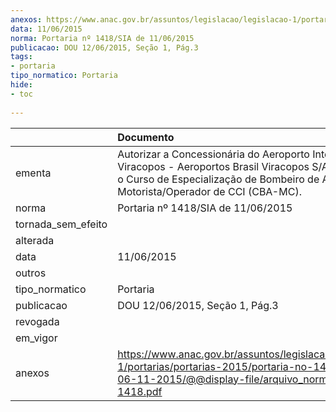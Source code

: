 ```yaml
---
anexos: https://www.anac.gov.br/assuntos/legislacao/legislacao-1/portarias/portarias-2015/portaria-no-1418-sia-de-06-11-2015/@@display-file/arquivo_norma/PA2015-1418.pdf
data: 11/06/2015
norma: Portaria nº 1418/SIA de 11/06/2015
publicacao: DOU 12/06/2015, Seção 1, Pág.3
tags:
- portaria
tipo_normatico: Portaria
hide: 
- toc 
 
---
```


|                    | Documento                                                                                                                                                                                               |
|:-------------------|:--------------------------------------------------------------------------------------------------------------------------------------------------------------------------------------------------------|
| ementa             | Autorizar a Concessionária do Aeroporto Internacional de Viracopos - Aeroportos Brasil Viracopos S/A a ministrar o Curso de Especialização de Bombeiro de Aeródromo Motorista/Operador de CCI (CBA-MC). |
| norma              | Portaria nº 1418/SIA de 11/06/2015                                                                                                                                                                      |
| tornada_sem_efeito |                                                                                                                                                                                                         |
| alterada           |                                                                                                                                                                                                         |
| data               | 11/06/2015                                                                                                                                                                                              |
| outros             |                                                                                                                                                                                                         |
| tipo_normatico     | Portaria                                                                                                                                                                                                |
| publicacao         | DOU 12/06/2015, Seção 1, Pág.3                                                                                                                                                                          |
| revogada           |                                                                                                                                                                                                         |
| em_vigor           |                                                                                                                                                                                                         |
| anexos             | https://www.anac.gov.br/assuntos/legislacao/legislacao-1/portarias/portarias-2015/portaria-no-1418-sia-de-06-11-2015/@@display-file/arquivo_norma/PA2015-1418.pdf                                       |
